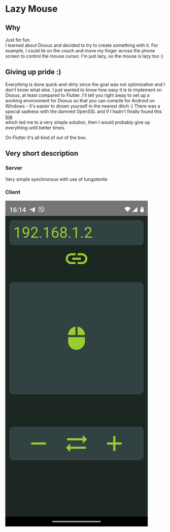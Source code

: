 # Lazy Mouse  
## Why  
Just for fun.  
I learned about Dioxus and decided to try to create something with it. For example, I could lie on the couch and move my finger across the phone screen to control the mouse cursor. 
I'm just lazy, so the mouse is lazy too :)

## Giving up pride :)
Everything is done quick-and-dirty since the goal was not optimization and I don't know what else. 
I just wanted to know how easy it is to implement on Dioxus, at least compared to Flutter.
I'll tell you right away to set up a working environment for Dioxus so that you can compile for Android on Windows - it's easier to drown yourself in the nearest ditch :)
There was a special sadness with the damned OpenSSL and if I hadn't finally found this [link](https://users.rust-lang.org/t/how-do-you-fix-cargo-leptos-installation-errors-because-of-openssl-sys/129752)  
which led me to a very simple solution, then I would probably give up everything until better times.

On Flutter it's all kind of out of the box.

## Very short description  
### Server
Very simple synchronous with use  of tungstenite 
### Client
![screen](img/image.png)


